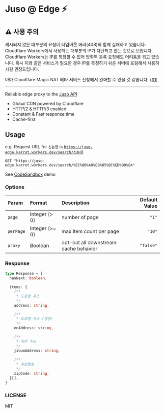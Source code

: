 # Juso @ Edge ⚡

## ⚠️ 사용 주의

캐시되지 않은 대부분의 요청이 타임아웃 에러(408)와 함께 실패하고 있습니다. Cloudflare Workers에서 사용하는 대부분의 IP가 차단되고 있는 것으로 보입니다. Cloudflare Workers는 IP를 특정할 수 없어 방화벽 등록 요청에도 어려움을 겪고 있습니다. 혹시 이와 같은 서비스가 필요한 경우 IP를 특정하기 쉬운 서버에 포팅해서 사용하시길 권장드립니다.

아마 Cloudflare Magic NAT 베타 서비스 신청해서 완화할 수 있을 것 같습니다. ([#1](https://github.com/daangn/juso-edge/issues/1))

-------

Reliable edge proxy to the [Juso API](https://www.juso.go.kr/addrlink/devAddrLinkRequestGuide.do?menu=roadApi)

- Global CDN powered by Cloudflare
- HTTP/2 & HTTP/3 enabled
- Constant & Fast response time
- Cache-first

## Usage

e.g. Request URL for `신논현` is [`https://juso-edge.karrot.workers.dev/search/신논현`](https://juso-edge.karrot.workers.dev/search/신논현)

```http
GET "https://juso-edge.karrot.workers.dev/search/%EC%8B%A0%EB%85%BC%ED%98%84"
```

See [CodeSandbox](https://codesandbox.io/s/juso-react-ki87i) demo

### Options

| Param     | Format         | Description                              | Default Value    |
| :-------- | :------------- | :--------------------------------------- | ---------------: |
| `page`    | Integer (>  0) | number of page                           |            `"1"` |
| `perPage` | Integer (>= 0) | max item count per page                  |           `"10"` |
| `proxy`   | Boolean        | opt-out all downstream cache behavior    |        `"false"` |

### Response

```ts
type Response = {
  hasNext: boolean,

  items: {
    /**
     * 도로명 주소
     */
    address: string,

    /**
     * 도로명 주소 (영문)
     */
    enAddress: string,

    /**
     * 지번 주소
     */
    jibunAddress: string,
    
    /**
     * 우편번호
     */
    zipCode: string,
  }[],
}
```

### LICENSE

MIT
